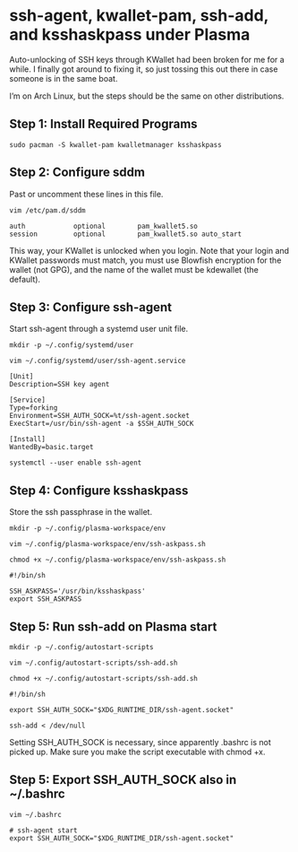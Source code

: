 # ssh-agent, kwallet-pam, ssh-add, and ksshaskpass under Plasma
Auto-unlocking of SSH keys through KWallet had been broken for me for a while. I finally got around to fixing it, so just tossing this out there in case someone is in the same boat.

I’m on Arch Linux, but the steps should be the same on other distributions.

## Step 1: Install Required Programs

`sudo pacman -S kwallet-pam kwalletmanager ksshaskpass`

## Step 2: Configure sddm

Past or uncomment these lines in this file.

`vim /etc/pam.d/sddm`

```
auth            optional        pam_kwallet5.so
session         optional        pam_kwallet5.so auto_start
```

This way, your KWallet is unlocked when you login. Note that your login and KWallet passwords must match, you must use Blowfish encryption for the wallet (not GPG), and the name of the wallet must be kdewallet (the default).

## Step 3: Configure ssh-agent

Start ssh-agent through a systemd user unit file.

`mkdir -p ~/.config/systemd/user`

`vim ~/.config/systemd/user/ssh-agent.service`

```
[Unit]
Description=SSH key agent

[Service]
Type=forking
Environment=SSH_AUTH_SOCK=%t/ssh-agent.socket
ExecStart=/usr/bin/ssh-agent -a $SSH_AUTH_SOCK

[Install]
WantedBy=basic.target
```

`systemctl --user enable ssh-agent`

## Step 4: Configure ksshaskpass

Store the ssh passphrase in the wallet.

`mkdir -p ~/.config/plasma-workspace/env`

`vim ~/.config/plasma-workspace/env/ssh-askpass.sh`

`chmod +x ~/.config/plasma-workspace/env/ssh-askpass.sh`

```
#!/bin/sh

SSH_ASKPASS='/usr/bin/ksshaskpass'
export SSH_ASKPASS
```

## Step 5: Run ssh-add on Plasma start

`mkdir -p ~/.config/autostart-scripts`

`vim ~/.config/autostart-scripts/ssh-add.sh`

`chmod +x ~/.config/autostart-scripts/ssh-add.sh`

```
#!/bin/sh

export SSH_AUTH_SOCK="$XDG_RUNTIME_DIR/ssh-agent.socket"

ssh-add < /dev/null
```

Setting SSH_AUTH_SOCK is necessary, since apparently .bashrc is not picked up. Make sure you make the script executable with chmod +x.

## Step 5: Export SSH_AUTH_SOCK also in ~/.bashrc

`vim ~/.bashrc`

```
# ssh-agent start
export SSH_AUTH_SOCK="$XDG_RUNTIME_DIR/ssh-agent.socket"
```
